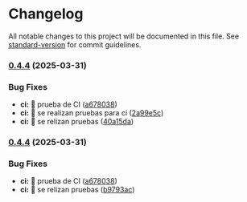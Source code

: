 # Changelog

All notable changes to this project will be documented in this file. See [standard-version](https://github.com/conventional-changelog/standard-version) for commit guidelines.

### [0.4.4](https://github.com/VictorManuelCarrillo/vue-ui/compare/v0.4.2...v0.4.4) (2025-03-31)


### Bug Fixes

* **ci:** :green_heart: prueba de CI ([a678038](https://github.com/VictorManuelCarrillo/vue-ui/commit/a67803882d04afa471317aca01b0b698785e52a3))
* **ci:** :green_heart: se realizan pruebas para ci ([2a99e5c](https://github.com/VictorManuelCarrillo/vue-ui/commit/2a99e5cf28dfb6e5e3373a2b3b2061e9ec2b89f0))
* **ci:** :green_heart: se relizan pruebas ([40a15da](https://github.com/VictorManuelCarrillo/vue-ui/commit/40a15da85f5e643ec149a8908646f63566e39385))

### [0.4.4](https://github.com/VictorManuelCarrillo/vue-ui/compare/v0.4.2...v0.4.4) (2025-03-31)


### Bug Fixes

* **ci:** :green_heart: prueba de CI ([a678038](https://github.com/VictorManuelCarrillo/vue-ui/commit/a67803882d04afa471317aca01b0b698785e52a3))
* **ci:** :green_heart: se relizan pruebas ([b9793ac](https://github.com/VictorManuelCarrillo/vue-ui/commit/b9793ac00e4e1a571b7be11033d13e32d74ec244))
